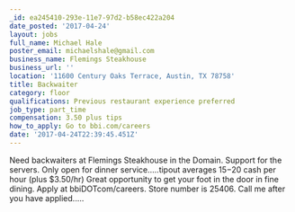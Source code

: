 ```yaml
---
_id: ea245410-293e-11e7-97d2-b58ec422a204
date_posted: '2017-04-24'
layout: jobs
full_name: Michael Hale
poster_email: michaelshale@gmail.com
business_name: Flemings Steakhouse
business_url: ''
location: '11600 Century Oaks Terrace, Austin, TX 78758'
title: Backwaiter
category: floor
qualifications: Previous restaurant experience preferred
job_type: part_time
compensation: 3.50 plus tips
how_to_apply: Go to bbi.com/careers
date: '2017-04-24T22:39:45.451Z'
---
```

Need backwaiters at Flemings Steakhouse in the Domain. Support for the servers. Only open for dinner service.....tipout averages $15-$20 cash per hour (plus $3.50/hr) Great opportunity to get your foot in the door in fine dining. Apply at bbiDOTcom/careers. Store number is 25406. Call me after you have applied.....
